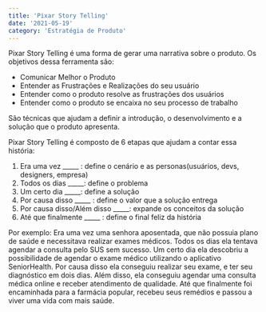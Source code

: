 ```yaml
---
title: 'Pixar Story Telling'
date: '2021-05-19'
category: 'Estratégia de Produto'
---
```


Pixar Story Telling é uma forma de gerar uma narrativa sobre o produto. Os objetivos dessa ferramenta são:
- Comunicar Melhor o Produto
- Entender as Frustrações e Realizações do seu usuário
- Entender como o produto resolve as frustrações dos usuários
- Entender como o produto se encaixa no seu processo de trabalho

São técnicas que ajudam a definir a introdução, o desenvolvimento e a solução que o produto apresenta.

Pixar Story Telling é composto de 6 etapas que ajudam a contar essa história:
1. Era uma vez _____ : define o cenário e as personas(usuários, devs, designers, empresa)
2. Todos os dias _____: define o problema
3. Um certo dia _____: define a solução
4. Por causa disso _____ : define o valor que a solução entrega
5. Por causa disso/Além disso _____: expande os conceitos da solução
6. Até que finalmente _____ :  define o final feliz da história

Por exemplo:
Era uma vez uma senhora aposentada, que não possuia plano de saúde e necessitava realizar exames médicos. Todos os dias ela tentava agendar a consulta pelo SUS sem sucesso. Um certo dia ela descobriu a possibilidade de agendar o exame médico utilizando o aplicativo SeniorHealth. Por causa disso ela conseguiu realizar seu exame, e ter seu diagnóstico em dois dias. Além disso, ela conseguiu agendar uma consulta médica online e receber atendimento de qualidade. Até que finalmente foi encaminhada para a farmácia popular, recebeu seus remédios e passou a viver uma vida com mais saúde.


